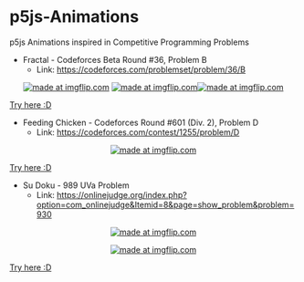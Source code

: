 # p5js-Animations
p5js Animations inspired in Competitive Programming Problems

* Fractal - Codeforces Beta Round #36, Problem B
  * Link: https://codeforces.com/problemset/problem/36/B

<p align="center">
<a href="https://imgflip.com/gif/3hxtm6"><img src="https://i.imgflip.com/3hxtm6.gif" title="made at imgflip.com"/></a> <a href="https://imgflip.com/gif/3hxuls"><img src="https://i.imgflip.com/3hxuls.gif" title="made at imgflip.com"/></a><a href="https://imgflip.com/gif/3hxusu"><img src="https://i.imgflip.com/3hxusu.gif" title="made at imgflip.com"/></a>
</p>  

[Try here :D](https://editor.p5js.org/lafifi/present/ND89OZzdJ)

* Feeding Chicken  - Codeforces Round #601 (Div. 2), Problem D
  * Link: https://codeforces.com/contest/1255/problem/D

<p align="center">
<a href="https://imgflip.com/gif/3i3f81"><img src="https://i.imgflip.com/3i3f81.gif" title="made at imgflip.com"/></a>
</p> 

[Try here :D](https://editor.p5js.org/lafifi/present/GKjHbYWHb)

* Su Doku  - 989 UVa Problem
  * Link: https://onlinejudge.org/index.php?option=com_onlinejudge&Itemid=8&page=show_problem&problem=930
 
<p align="center">
 <a href="https://imgflip.com/gif/3i1jbe"><img src="https://i.imgflip.com/3i1jbe.gif" title="made at imgflip.com"/></a>
</p>   
<p align="center">
 <a href="https://imgflip.com/gif/3i1j84"><img src="https://i.imgflip.com/3i1j84.gif" title="made at imgflip.com"/></a>
</p>  

[Try here :D](https://editor.p5js.org/lafifi/present/nYsSBciOz)

